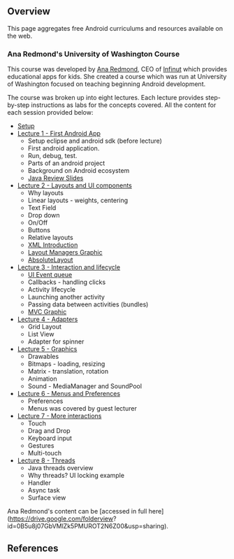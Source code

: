 ## Overview

This page aggregates free Android curriculums and resources available on the web. 

### Ana Redmond's University of Washington Course

This course was developed by [Ana Redmond](https://www.linkedin.com/in/anaredmond), CEO of [Infinut](http://infinut.com/) which provides educational apps for kids. She created a course which was run at University of Washington focused on teaching beginning Android development. 

The course was broken up into eight lectures. Each lecture provides step-by-step instructions as labs for the concepts covered. All the content for each session provided below:

* [Setup](https://drive.google.com/open?id=0B_tq9HHgpVcWUDBDbVJXYXhCQ1k&authuser=0)
* [Lecture 1 - First Android App](https://docs.google.com/document/d/1N79okO44pwKybUd08XcHe2MVAcmQ4R9mVKXeCdWjfcA/edit?usp=sharing) 
  * Setup eclipse and android sdk (before lecture)
  * First android application. 
  * Run, debug, test.
  * Parts of an android project
  * Background on Android ecosystem
  * [Java Review Slides](https://drive.google.com/open?id=0B_tq9HHgpVcWNk95bktRUjlLb2M&authuser=0)
* [Lecture 2 - Layouts and UI components](https://drive.google.com/open?id=0B_tq9HHgpVcWOUx5ODEyNVlSdjg&authuser=0)
  * Why layouts
  * Linear layouts - weights, centering
  * Text Field
  * Drop down
  * On/Off
  * Buttons
  * Relative layouts
  * [XML Introduction](https://drive.google.com/open?id=0B_tq9HHgpVcWaW02dGI4NThQNVE&authuser=0)
  * [Layout Managers Graphic](https://drive.google.com/open?id=0B_tq9HHgpVcWMWtVMUMwZHUxZjg&authuser=0)
  * [AbsoluteLayout](https://drive.google.com/open?id=0B_tq9HHgpVcWVjByb1haTXBLdFE&authuser=0)
* [Lecture 3 - Interaction and lifecycle](https://drive.google.com/open?id=0B_tq9HHgpVcWQm14RldieU5xX2s&authuser=0)
  * [UI Event queue](https://drive.google.com/open?id=0B_tq9HHgpVcWM1lQLV96blkxd00&authuser=0)
  * Callbacks - handling clicks
  * Activity lifecycle
  * Launching another activity		
  * Passing data between activities (bundles)
  * [MVC Graphic](https://drive.google.com/open?id=0B_tq9HHgpVcWTVZBdWVPVzZkRGs&authuser=0)
* [Lecture 4 - Adapters](https://drive.google.com/open?id=1dO7brxGUKMDpgIT77UUL9Fb3VX9CbDoHzD7vPApFbXA&authuser=0)
  * Grid Layout
  * List View
  * Adapter for spinner
* [Lecture 5 - Graphics](https://drive.google.com/open?id=1S0-6w_QH6MO27n8eKH5eDE39cMEl07GYeSqBcQLSP6Q&authuser=0)
  * Drawables
  * Bitmaps - loading, resizing
  * Matrix - translation, rotation
  * Animation
  * Sound - MediaManager and SoundPool
* [Lecture 6 - Menus and Preferences](https://drive.google.com/open?id=1RM0_xIJsXFoBlPrUCotTiE0M-6ab_h38MA7QnHaPHiw&authuser=0)
  * Preferences
  * Menus was covered by guest lecturer
* [Lecture 7 - More interactions](https://drive.google.com/open?id=1maafD3BSrcC-W0UvTlcM3nWRdcgOosSN-meMAu8iQe0&authuser=0)
  * Touch
  * Drag and Drop
  * Keyboard input
  * Gestures
  * Multi-touch
* [Lecture 8 - Threads](https://drive.google.com/open?id=1UThmjIiZxV6u66qoDja5nfcjkL5fnZim4uqgdBGXxSs&authuser=0)
  * Java threads overview
  * Why threads? UI locking example
  * Handler
  * Async task
  * Surface view

Ana Redmond's content can be [accessed in full here](https://drive.google.com/folderview?
id=0B5u8j07GbVMlZk5PMUROT2N6Z00&usp=sharing).

## References